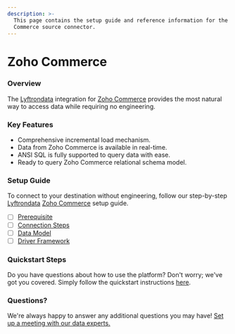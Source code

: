 ```yaml
---
description: >-
  This page contains the setup guide and reference information for the Zoho
  Commerce source connector.
---
```


# Zoho Commerce

### Overview

The [Lyftrondata](https://www.lyftrondata.com/) integration for [Zoho Commerce](https://www.lyftrondata.com/integration/sales-analytics/zoho-commerce/) provides the most natural way to access data while requiring no engineering.

### Key Features

* Comprehensive incremental load mechanism.
* Data from Zoho Commerce is available in real-time.
* ANSI SQL is fully supported to query data with ease.
* Ready to query Zoho Commerce relational schema model.

### Setup Guide

To connect to your destination without engineering, follow our step-by-step [Lyftrondata](https://www.lyftrondata.com/) [Zoho Commerce](https://www.lyftrondata.com/integration/sales-analytics/zoho-commerce/) setup guide.

* [ ] [Prerequisite](prerequisite.md)
* [ ] [Connection Steps](connection-steps.md)
* [ ] [Data Model](data-model/erd.md)
* [ ] [Driver Framework](driver-framework/)

### Quickstart Steps

Do you have questions about how to use the platform? Don't worry; we've got you covered. Simply follow the quickstart instructions [here](../../).

### Questions? <a href="#questions" id="questions"></a>

We're always happy to answer any additional questions you may have! [Set up a meeting with our data experts.](https://www.lyftrondata.com/book-a-meeting/)
